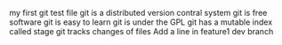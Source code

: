 my first git test file
git is a distributed version contral system
git is free software
git is easy to learn
git is under the GPL
git has a mutable index called stage
git tracks changes of files
Add a line in feature1
dev branch 